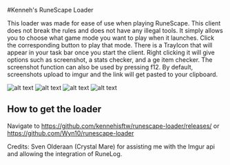 #Kenneh's RuneScape Loader

This loader was made for ease of use when playing RuneScape. This client does not break the rules and does not have any illegal tools.
It simply allows you to choose what game mode you want to play when it launches. Click the corresponding button to play that mode.
There is a TrayIcon that will appear in your task bar once you start the client. Right clicking it will give options such as screenshot, a stats checker, and a ge item checker.
The screenshot function can also be used by pressing f12. By default, screenshots upload to imgur and the link will get pasted to your clipboard.

![alt text](http://i.imgur.com/rIlJjD7.jpg "")
![alt text](http://i.imgur.com/fO6dFSY.png "")
![alt text](http://i.imgur.com/H9qDyEj.png "")
![alt text](http://i.imgur.com/BjcNNJi.png "")

## How to get the loader
Navigate to https://github.com/kennehisftw/runescape-loader/releases/ or https://github.com/Wyn10/runescape-loader

Credits:
Sven Olderaan (Crystal Mare) for assisting me with the Imgur api and allowing the integration of RuneLog.
